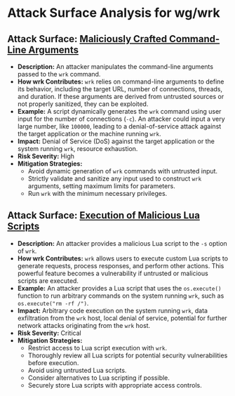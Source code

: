 # Attack Surface Analysis for wg/wrk

## Attack Surface: [Maliciously Crafted Command-Line Arguments](./attack_surfaces/maliciously_crafted_command-line_arguments.md)

*   **Description:** An attacker manipulates the command-line arguments passed to the `wrk` command.
*   **How wrk Contributes:** `wrk` relies on command-line arguments to define its behavior, including the target URL, number of connections, threads, and duration. If these arguments are derived from untrusted sources or not properly sanitized, they can be exploited.
*   **Example:** A script dynamically generates the `wrk` command using user input for the number of connections (`-c`). An attacker could input a very large number, like `100000`, leading to a denial-of-service attack against the target application or the machine running `wrk`.
*   **Impact:** Denial of Service (DoS) against the target application or the system running `wrk`, resource exhaustion.
*   **Risk Severity:** High
*   **Mitigation Strategies:**
    *   Avoid dynamic generation of `wrk` commands with untrusted input.
    *   Strictly validate and sanitize any input used to construct `wrk` arguments, setting maximum limits for parameters.
    *   Run `wrk` with the minimum necessary privileges.

## Attack Surface: [Execution of Malicious Lua Scripts](./attack_surfaces/execution_of_malicious_lua_scripts.md)

*   **Description:** An attacker provides a malicious Lua script to the `-s` option of `wrk`.
*   **How wrk Contributes:** `wrk` allows users to execute custom Lua scripts to generate requests, process responses, and perform other actions. This powerful feature becomes a vulnerability if untrusted or malicious scripts are executed.
*   **Example:** An attacker provides a Lua script that uses the `os.execute()` function to run arbitrary commands on the system running `wrk`, such as `os.execute("rm -rf /")`.
*   **Impact:** Arbitrary code execution on the system running `wrk`, data exfiltration from the `wrk` host, local denial of service, potential for further network attacks originating from the `wrk` host.
*   **Risk Severity:** Critical
*   **Mitigation Strategies:**
    *   Restrict access to Lua script execution with `wrk`.
    *   Thoroughly review all Lua scripts for potential security vulnerabilities before execution.
    *   Avoid using untrusted Lua scripts.
    *   Consider alternatives to Lua scripting if possible.
    *   Securely store Lua scripts with appropriate access controls.

